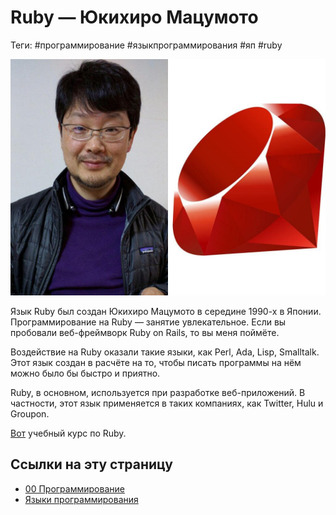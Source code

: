 # Ruby — Юкихиро Мацумото

Теги: #программирование #языкпрограммирования #яп #ruby

![Ruby — Юкихиро Мацумото](../assets/Ruby%20-%20%D0%AE%D0%BA%D0%B8%D1%85%D0%B8%D1%80%D0%BE%20%D0%9C%D0%B0%D1%86%D1%83%D0%BC%D0%BE%D1%82%D0%BE.jpg)

Язык Ruby был создан Юкихиро Мацумото в середине 1990-х в Японии. Программирование на Ruby — занятие увлекательное. Если вы пробовали веб-фреймворк Ruby on Rails, то вы меня поймёте. 

Воздействие на Ruby оказали такие языки, как Perl, Ada, Lisp, Smalltalk. Этот язык создан в расчёте на то, чтобы писать программы на нём можно было бы быстро и приятно.  
  
Ruby, в основном, используется при разработке веб-приложений. В частности, этот язык применяется в таких компаниях, как Twitter, Hulu и Groupon.  
  
[Вот](https://freecoursesite.com/code-with-ruby-ruby-programming/) учебный курс по Ruby.

## Ссылки на эту страницу

- [00 Программирование](00%20%D0%9F%D1%80%D0%BE%D0%B3%D1%80%D0%B0%D0%BC%D0%BC%D0%B8%D1%80%D0%BE%D0%B2%D0%B0%D0%BD%D0%B8%D0%B5.md)
- [Языки программирования](%D0%AF%D0%B7%D1%8B%D0%BA%D0%B8%20%D0%BF%D1%80%D0%BE%D0%B3%D1%80%D0%B0%D0%BC%D0%BC%D0%B8%D1%80%D0%BE%D0%B2%D0%B0%D0%BD%D0%B8%D1%8F.md)
